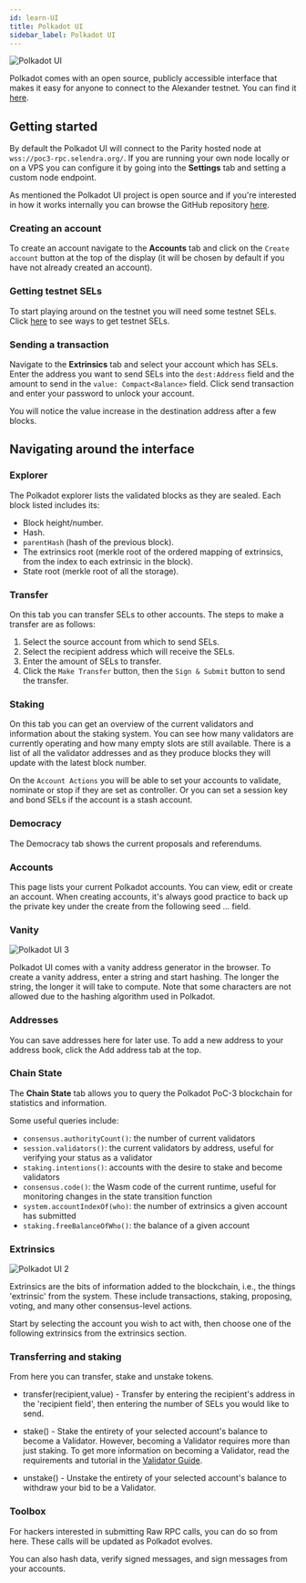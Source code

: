 ```yaml
---
id: learn-UI
title: Polkadot UI
sidebar_label: Polkadot UI
---
```


![Polkadot UI](assets/selendra_ui_1.png)

Polkadot comes with an open source, publicly accessible interface that makes it easy for anyone to connect to the Alexander testnet. You can find it [here](https://portal.selendra.org/#/explorer).

## Getting started

By default the Polkadot UI will connect to the Parity hosted node at `wss://poc3-rpc.selendra.org/`. If you are running your own node locally or on a VPS you can configure it by going into the **Settings** tab and setting a custom node endpoint.

As mentioned the Polkadot UI project is open source and if you're interested in how it works internally you can browse the GitHub repository [here](https://github.com/polkadot-js/apps).

### Creating an account

To create an account navigate to the **Accounts** tab and click on the `Create account` button at the top of the display (it will be chosen by default if you have not already created an account).

### Getting testnet SELs

To start playing around on the testnet you will need some testnet SELs. Click [here](learn-DOT#getting-testnet-dots) to see ways to get testnet SELs.

### Sending a transaction

Navigate to the **Extrinsics** tab and select your account which has SELs. Enter the address you want to send SELs into the `dest:Address` field and the amount to send in the `value: Compact<Balance>` field. Click send transaction and enter your password to unlock your account.

You will notice the value increase in the destination address after a few blocks.

## Navigating around the interface

### Explorer

The Polkadot explorer lists the validated blocks as they are sealed. Each block listed includes its:

- Block height/number.
- Hash.
- `parentHash` (hash of the previous block).
- The extrinsics root (merkle root of the ordered mapping of extrinsics, from the index to each extrinsic in the block).
- State root (merkle root of all the storage).

### Transfer

On this tab you can transfer SELs to other accounts. The steps to make a transfer are as follows:

1. Select the source account from which to send SELs.
2. Select the recipient address which will receive the SELs.
3. Enter the amount of SELs to transfer.
4. Click the `Make Transfer` button, then the `Sign & Submit` button to send the transfer.

### Staking

On this tab you can get an overview of the current validators and information about the staking system. You can see how many validators are currently operating and how many empty slots are still available. There is a list of all the validator addresses and as they produce blocks they will update with the latest block number.

On the `Account Actions` you will be able to set your accounts to validate, nominate or stop if they are set as controller. Or you can set a session key and bond SELs if the account is a stash account.

### Democracy

The Democracy tab shows the current proposals and referendums.

### Accounts

This page lists your current Polkadot accounts. You can view, edit or create an account. When creating accounts, it's always good practice to back up the private key under the create from the following seed ... field.

### Vanity

![Polkadot UI 3](assets/selendra_ui_3.png)

Polkadot UI comes with a vanity address generator in the browser. To create a vanity address, enter a string and start hashing. The longer the string, the longer it will take to compute. Note that some characters are not allowed due to the hashing algorithm used in Polkadot.

### Addresses

You can save addresses here for later use. To add a new address to your address book, click the Add address tab at the top.

### Chain State

The **Chain State** tab allows you to query the Polkadot PoC-3 blockchain for statistics and information.

Some useful queries include:

- `consensus.authorityCount()`: the number of current validators
- `session.validators()`: the current validators by address, useful for verifying your status as a validator
- `staking.intentions()`: accounts with the desire to stake and become validators
- `consensus.code()`: the Wasm code of the current runtime, useful for monitoring changes in the state transition function
- `system.accountIndexOf(who)`: the number of extrinsics a given account has submitted
- `staking.freeBalanceOfWho()`: the balance of a given account

### Extrinsics

![Polkadot UI 2](assets/selendra_ui_2.png)

Extrinsics are the bits of information added to the blockchain, i.e., the things 'extrinsic' from the system. These include transactions, staking, proposing, voting, and many other consensus-level actions.

Start by selecting the account you wish to act with, then choose one of the following extrinsics from the extrinsics section.

### Transferring and staking

From here you can transfer, stake and unstake tokens.

- transfer(recipient,value) - Transfer by entering the recipient's address in the 'recipient field', then entering the number of SELs you would like to send.

- stake() - Stake the entirety of your selected account's balance to become a Validator. However, becoming a Validator requires more than just staking. To get more information on becoming a Validator, read the requirements and tutorial in the [Validator Guide](maintain-guides-how-to-validate).

- unstake() - Unstake the entirety of your selected account's balance to withdraw your bid to be a Validator.

### Toolbox

For hackers interested in submitting Raw RPC calls, you can do so from here. These calls will be updated as Polkadot evolves.

You can also hash data, verify signed messages, and sign messages from your accounts.
